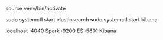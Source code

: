 source venv/bin/activate

sudo systemctl start elasticsearch
sudo systemctl start kibana

localhost
    :4040 Spark
    :9200 ES
    :5601 Kibana
    